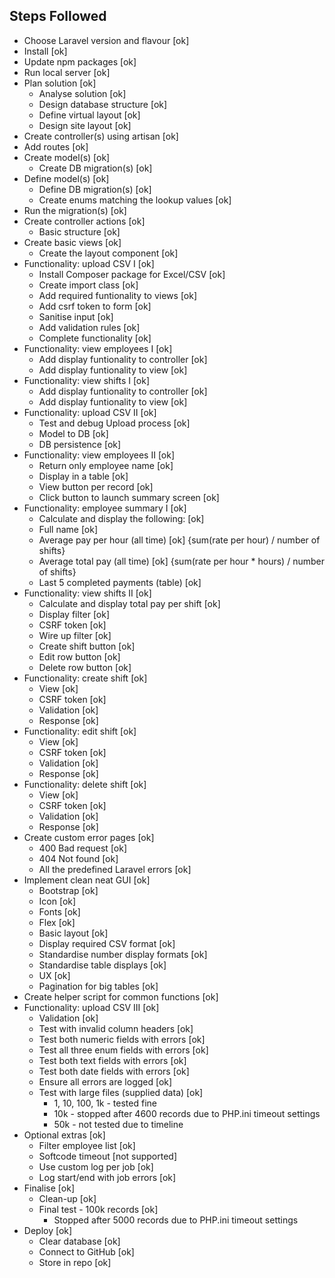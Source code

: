 ##	Steps Followed
+	Choose Laravel version and flavour						[ok]
+	Install													[ok]
+	Update npm packages										[ok]
+	Run local server										[ok]
+	Plan solution											[ok]
	+	Analyse solution							[ok]
	+	Design database structure					[ok]
	+	Define virtual layout						[ok]
	+	Design site layout							[ok]
+	Create controller(s) using artisan						[ok]
+	Add routes												[ok]
+	Create model(s)											[ok]
	+	Create DB migration(s)						[ok]
+	Define model(s)											[ok]
	+	Define DB migration(s)						[ok]
	+	Create enums matching the lookup values		[ok]
+	Run the migration(s)									[ok]
+	Create controller actions								[ok]
	+	Basic structure								[ok]
+	Create basic views										[ok]
	+	Create the layout component					[ok]
+	Functionality: upload CSV I								[ok]
	+	Install Composer package for Excel/CSV		[ok]
	+	Create import class							[ok]
	+	Add required funtionality to views			[ok]
	+	Add csrf token to form						[ok]
	+	Sanitise input								[ok]
	+	Add validation rules						[ok]
	+	Complete functionality						[ok]
+	Functionality: view employees I							[ok]
	+	Add display funtionality to controller		[ok]
	+	Add display funtionality to view			[ok]
+	Functionality: view shifts I							[ok]
	+	Add display funtionality to controller		[ok]
	+	Add display funtionality to view			[ok]
+	Functionality: upload CSV II							[ok]
	+	Test and debug Upload process				[ok]
	+	Model to DB									[ok]
	+	DB persistence								[ok]
+	Functionality: view employees II						[ok]
	+	Return only employee name					[ok]
	+	Display in a table							[ok]
	+	View button per record						[ok]
	+	Click button to launch summary screen		[ok]
+	Functionality: employee summary I						[ok]
	+	Calculate and display the following:		[ok]
	+	Full name									[ok]
	+	Average pay per hour (all time)				[ok]	{sum(rate per hour) / number of shifts}
	+	Average total pay (all time)				[ok]	{sum(rate per hour * hours) / number of shifts}
	+	Last 5 completed payments (table)			[ok]
+	Functionality: view shifts II							[ok]
	+	Calculate and display total pay per shift	[ok]
	+	Display filter								[ok]
	+	CSRF token									[ok]
	+	Wire up filter								[ok]
	+	Create shift button							[ok]
	+	Edit row button								[ok]
	+	Delete row button							[ok]
+	Functionality: create shift								[ok]
	+	View										[ok]
	+	CSRF token									[ok]
	+	Validation									[ok]
	+	Response									[ok]
+	Functionality: edit shift								[ok]
	+	View										[ok]
	+	CSRF token									[ok]
	+	Validation									[ok]
	+	Response									[ok]
+	Functionality: delete shift								[ok]
	+	View										[ok]
	+	CSRF token									[ok]
	+	Validation									[ok]
	+	Response									[ok]
+	Create custom error pages								[ok]
	+	400 Bad request								[ok]
	+	404 Not found								[ok]
	+	All the predefined Laravel errors			[ok]
+	Implement clean neat GUI								[ok]
	+	Bootstrap									[ok]
	+	Icon										[ok]
	+	Fonts										[ok]
	+	Flex										[ok]
	+	Basic layout								[ok]
	+	Display required CSV format					[ok]
	+	Standardise number display formats			[ok]
	+	Standardise table displays					[ok]
	+	UX											[ok]
	+	Pagination for big tables					[ok]
+	Create helper script for common functions				[ok]
+	Functionality: upload CSV III							[ok]
	+	Validation									[ok]
	+	Test with invalid column headers			[ok]
	+	Test both numeric fields with errors		[ok]
	+	Test all three enum fields with errors		[ok]
	+	Test both text fields with errors			[ok]
	+	Test both date fields with errors			[ok]
	+	Ensure all errors are logged				[ok]
	+	Test with large files (supplied data)		[ok]
		+	1, 10, 100, 1k - tested fine
		+	10k - stopped after 4600 records due to PHP.ini timeout settings
		+	50k - not tested due to timeline
+	Optional extras											[ok]
	+	Filter employee list						[ok]
	+	Softcode timeout							[not supported]
	+	Use custom log per job						[ok]
	+	Log start/end with job errors				[ok]
+	Finalise												[ok]
	+	Clean-up									[ok]
	+	Final test - 100k records					[ok]
		+	Stopped after 5000 records due to PHP.ini timeout settings
+	Deploy													[ok]
	+	Clear database								[ok]
	+	Connect to GitHub							[ok]
	+	Store in repo								[ok]

